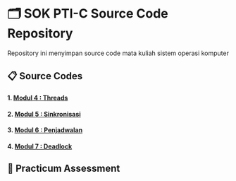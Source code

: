 # 🗂️ SOK PTI-C Source Code Repository

Repository ini menyimpan source code mata kuliah sistem operasi komputer

## 📋 Source Codes
#### 1. [Modul 4 : Threads](./4-Threads/)
#### 2. [Modul 5 : Sinkronisasi](./5-Sinkronisasi/)
#### 3. [Modul 6 : Penjadwalan](./6-Penjadwalan)
#### 4. [Modul 7 : Deadlock](./7-Deadlock/)

## 📝 Practicum Assessment